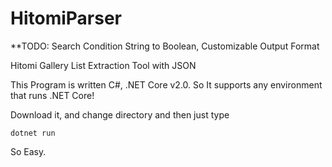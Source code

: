 # HitomiParser
**TODO: Search Condition String to Boolean, Customizable Output Format 

Hitomi Gallery List Extraction Tool with JSON

This Program is written C#, .NET Core v2.0. So It supports any environment that runs .NET Core!

Download it, and change directory and then just type

```
dotnet run
```

So Easy.

